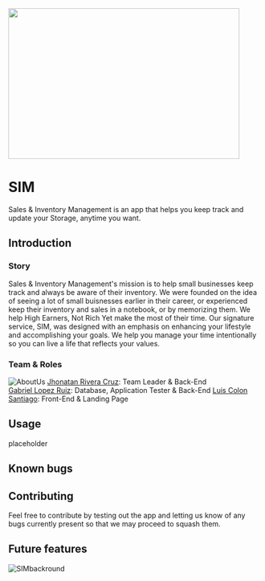<img align="center" width="460" height="300" src="https://user-images.githubusercontent.com/84751817/175124888-46b833ae-1188-465d-9af3-d590fdd60069.png">

# SIM

Sales & Inventory Management is an app that helps you keep track and update your Storage, anytime you want.

## Introduction

### Story
Sales & Inventory Management's mission is to help small businesses keep track and always be aware of their inventory. We were founded on the idea of seeing a lot of small buisnesses earlier in their career, or experienced keep their inventory and sales in a notebook, or by memorizing them. We help High Earners, Not Rich Yet make the most of their time. Our signature service, SIM, was designed with an emphasis on enhancing your lifestyle and accomplishing your goals. We help you manage your time intentionally so you can live a life that reflects your values.

### Team & Roles 
![AboutUs](https://user-images.githubusercontent.com/84751817/173695925-e2d8e382-e26c-424f-bb1a-637aecd6e1e7.png)
[Jhonatan Rivera Cruz](https://www.linkedin.com/in/jhonatan-rivera-cruz-242144222/): Team Leader & Back-End <br>
[Gabriel Lopez Ruiz](https://www.linkedin.com/in/gabriel-l%C3%B3pez-ruiz-4312b792/): Database, Application Tester & Back-End 
[Luis Colon Santiago](https://www.linkedin.com/in/luis-colon-567356226/): Front-End & Landing Page

## Usage
placeholder

## Known bugs

## Contributing
Feel free to contribute by testing out the app and letting us know of any bugs currently present so that we may proceed to squash them.

## Future features


![SIMbackround](https://user-images.githubusercontent.com/84751817/173695583-cdf51473-564e-45b7-a4f0-683fee6fa41b.png)
